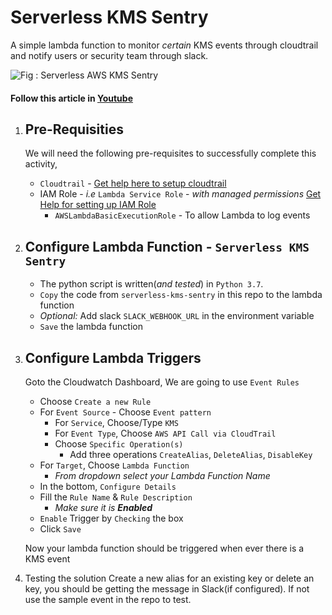 # Serverless KMS Sentry
A simple lambda function to monitor _certain_ KMS events through cloudtrail and notify users or security team through slack.

![Fig : Serverless AWS KMS Sentry](https://raw.githubusercontent.com/miztiik/serverless-kms-sentry/master/images/serverless-kms-sentry.png)

#### Follow this article in [Youtube](https://youtu.be/UYaV-VfnbT8)

1. ## Pre-Requisities
    We will need the following pre-requisites to successfully complete this activity,
    - `Cloudtrail` - [Get help here to setup cloudtrail](https://youtu.be/N4DdqAkeqD4) 
    - IAM Role - _i.e_ `Lambda Service Role` - _with managed permissions_ [Get Help for setting up IAM Role](https://www.youtube.com/watch?v=5g0Cuq-qKA0&list=PLxzKY3wu0_FLaF9Xzpyd9p4zRCikkD9lE&index=11)
        - `AWSLambdaBasicExecutionRole` - To allow Lambda to log events

1. ## Configure Lambda Function - `Serverless KMS Sentry`
    - The python script is written(_and tested_) in `Python 3.7`.
    - `Copy` the code from `serverless-kms-sentry` in this repo to the lambda function
    - _Optional:_ Add slack `SLACK_WEBHOOK_URL` in the environment variable
    - `Save` the lambda function
1. ## Configure Lambda Triggers
    Goto the Cloudwatch Dashboard, We are going to use `Event Rules`
    - Choose `Create a new Rule`
    - For `Event Source` - Choose `Event pattern`
       - For `Service`, Choose/Type `KMS`
       - For `Event Type`, Choose `AWS API Call via CloudTrail`
       - Choose `Specific Operation(s)`
          - Add three operations `CreateAlias`, `DeleteAlias`, `DisableKey`
    - For `Target`, Choose `Lambda Function`
       - _From dropdown select your Lambda Function Name_
    - In the bottom, `Configure Details`
    - Fill the `Rule Name` & `Rule Description`
       - _Make sure it is **Enabled**_
    - `Enable` Trigger by `Checking` the box
    - Click `Save`
    
    Now your lambda function should be triggered when ever there is a KMS event

1. Testing the solution
    Create a new alias for an existing key or delete an key, you should be getting the message in Slack(if configured). If not use the sample event in the repo to test.